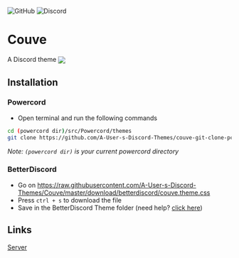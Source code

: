 ![GitHub](https://img.shields.io/github/license/A-User-s-Discord-Themes/Couve?style=flat-square) ![Discord](https://discordapp.com/api/guilds/662100872406499348/embed.png)
# Couve
A Discord theme
<img align="center" src="https://cdn.discordapp.com/attachments/539180316447997974/725737819015872562/unknown.png"></img>

## Installation
### Powercord
* Open terminal and run the following commands
```sh
cd (powercord dir)/src/Powercord/themes
git clone https://github.com/A-User-s-Discord-Themes/couve-git-clone-pc-repo
```
*Note: `(powercord dir)` is your current powercord directory*
### BetterDiscord
* Go on https://raw.githubusercontent.com/A-User-s-Discord-Themes/Couve/master/download/betterdiscord/couve.theme.css
* Press `ctrl + s` to download the file
* Save in the BetterDiscord Theme folder (need help? [click here](https://0x71.cc/bd/guide/#installthemesplugins))

## Links
[Server](https://discord.gg/jGmSTkk)
